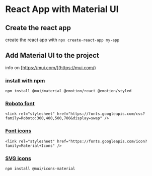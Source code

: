 # React App with Material UI

## Create the react app
create the react app with `npx create-react-app my-app`

## Add Material UI to the project
info on [https://mui.com/](https://mui.com/)

### [install  with npm](https://mui.com/material-ui/getting-started/installation/#npm)
`npm install @mui/material @emotion/react @emotion/styled`

### [Roboto font](https://mui.com/material-ui/getting-started/installation/#roboto-font)
`<link
  rel="stylesheet"
  href="https://fonts.googleapis.com/css?family=Roboto:300,400,500,700&display=swap"
/>
`

### [Font icons](https://mui.com/material-ui/getting-started/installation/#font-icons)
`<link
  rel="stylesheet"
  href="https://fonts.googleapis.com/icon?family=Material+Icons"
/>
`
### [SVG icons](https://mui.com/material-ui/getting-started/installation/#svg-icons)
`npm install @mui/icons-material`

